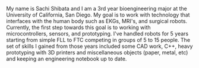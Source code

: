 My name is Sachi Shibata and I am a 3rd year bioengineering major at the University of California, San Diego. My goal is to work with technology that interfaces with the human body such as EKGs, MRI's, and surgical robots. Currently, the first step towards this goal is to working with microcontrollers, sensors, and prototyping. 
I've handled robots for 5 years starting from simple FLL to FTC competing in groups of 5 to 15 people. The set of skills I gained from those years included some CAD work, C++, heavy prototyping with 3D printers and miscellaneous objects (paper, metal, etc) and keeping an engineering notebook up to date. 
